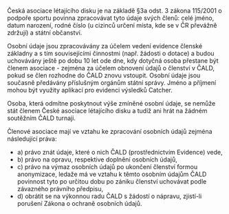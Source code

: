 Česká asociace létajícího disku je na základě §3a odst. 3 zákona 115/2001 o podpoře sportu povinna zpracovávat tyto údaje svých členů: celé jméno, datum narození, rodné číslo (u cizinců určení místa, kde se v ČR převážně zdržují) a státní občanství.

Osobní údaje jsou zpracovávány za účelem vedení evidence členské základny a s tím souvisejícími činnostmi (např. žádosti o dotace) a budou uchovávány ještě po dobu 10 let ode dne, kdy dotyčná osoba přestane být členem asociace - zejména za účelem obnovení údajů o členství v ČALD, pokud se člen rozhodne do ČALD znovu vstoupit. Osobní údaje jsou současně předávány příslušným orgánům státní správy. Jméno a příjmení mohou být využity aplikací pro evidenci výsledků Catcher.

Osoba, která odmítne poskytnout výše zmíněné osobní údaje, se nemůže stát členem České asociace létajícího disku a tudíž ani hrát na žádném soutěžním ČALD turnaji.

Členové asociace mají ve vztahu ke zpracování osobních údajů zejména následující práva:
- a) právo znát údaje, které o nich ČALD (prostřednictvím Evidence) vede,
- b) právo na opravu, respektive doplnění osobních údajů,
- c) právo na výmaz osobních údajů po ukončení členství formou anonymizace, ledaže má ve vztahu k těmto osobním údajům ČALD povinnost tyto po určitou dobu po zániku členství uchovávat podle závazného právního předpisu,
- d) obrátit se na výkonnou radu ČALD s žádostí o nápravu, zjistí-li porušení Zákona o ochraně osobních údajů.
 